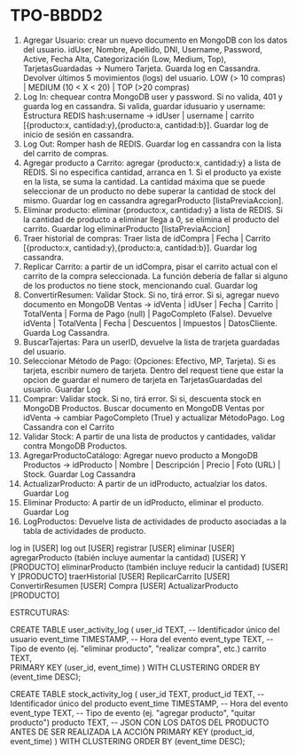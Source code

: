 # TPO-BBDD2

1.  Agregar Usuario: crear un nuevo documento en MongoDB con los datos del usuario. idUser, Nombre, Apellido, DNI, Username, Password, Active, Fecha Alta, Categorización (Low, Medium, Top), TarjetasGuardadas -> Numero Tarjeta. Guarda log en Cassandra. Devolver últimos 5 movimientos (logs) del usuario. LOW (> 10 compras) | MEDIUM (10 < X < 20) | TOP (>20 compras)
2.  Log In: chequear contra MongoDB user y password. Si no valida, 401 y guarda log en cassandra. Si valida, guardar idusuario y username:
    Estructura REDIS
    hash:username -> idUser | username | carrito [{producto:x, cantidad:y},{producto:a, cantidad:b}]. Guardar log de inicio de sesión en cassandra.
3.  Log Out: Romper hash de REDIS. Guardar log en cassandra con la lista del carrito de compras.
4.  Agregar producto a Carrito: agregar {producto:x, cantidad:y} a lista de REDIS. Si no especifica cantidad, arranca en 1. Si el producto ya existe en la lista, se suma la cantidad. La cantidad máxima que se puede seleccionar de un producto no debe superar la cantidad de stock del mismo. Guardar log en cassandra agregarProducto [listaPreviaAccion].
5.  Eliminar producto: eliminar {producto:x, cantidad:y} a lista de REDIS. Si la cantidad de producto a eliminar llega a 0, se elimina el producto del carrito. Guardar log eliminarProducto [listaPreviaAccion]
6.  Traer historial de compras: Traer lista de idCompra | Fecha | Carrito [{producto:x, cantidad:y},{producto:a, cantidad:b}]. Guardar log cassandra.
7.  Replicar Carrito: a partir de un idCompra, pisar el carrito actual con el carrito de la compra seleccionada. La función debería de fallar si alguno de los productos no tiene stock, mencionando cual. Guardar log
8.  ConvertirResumen: Validar Stock. Si no, tirá error. Si si, agregar nuevo documento en MongoDB Ventas -> idVenta | idUser | Fecha | Carrito | TotalVenta | Forma de Pago (null) | PagoCompleto (False). Devuelve idVenta | TotalVenta | Fecha | Descuentos | Impuestos | DatosCliente. Guarda Log Cassandra.
9.  BuscarTajertas: Para un userID, devuelve la lista de trarjeta guardadas del usuario.
10. Seleccionar Método de Pago: (Opciones: Efectivo, MP, Tarjeta). Si es tarjeta, escribir numero de tarjeta. Dentro del request tiene que estar la opcion de guardar el numero de tarjeta en TarjetasGuardadas del usuario. Guardar Log
11. Comprar: Validar stock. Si no, tirá error. Si si, descuenta stock en MongoDB Productos. Buscar documento en MongoDB Ventas por idVenta -> cambiar PagoCompleto (True) y actualizar MétodoPago. Log Cassandra con el Carrito
12. Validar Stock: A partir de una lista de productos y cantidades, validar contra MongoDB Productos.
13. AgregarProductoCatálogo: Agregar nuevo producto a MongoDB Productos -> idProducto | Nombre | Descripción | Precio | Foto (URL) | Stock. Guardar Log Cassandra
14. ActualizarProducto: A partir de un idProducto, actualziar los datos. Guardar Log
15. Eliminar Producto: A partir de un idProducto, eliminar el producto. Guardar Log
16. LogProductos: Devuelve lista de actividades de producto asociadas a la tabla de actividades de producto.

log in [USER]
log out [USER]
registrar [USER]
eliminar [USER]
agregarProducto (tabién incluye aumentar la cantidad) [USER] Y [PRODUCTO]
eliminarProducto (también incluye reducir la cantidad) [USER] Y [PRODUCTO]
traerHistorial [USER]
ReplicarCarrito [USER]
ConvertirResumen [USER]
Compra [USER]
ActualizarProducto [PRODUCTO]

ESTRCUTURAS:

CREATE TABLE user_activity_log (
user_id TEXT, -- Identificador único del usuario
event_time TIMESTAMP, -- Hora del evento
event_type TEXT, -- Tipo de evento (ej. "eliminar producto", "realizar compra", etc.)
carrito TEXT,  
 PRIMARY KEY (user_id, event_time)
) WITH CLUSTERING ORDER BY (event_time DESC);

CREATE TABLE stock_activity_log (
user_id TEXT,
product_id TEXT, -- Identificador único del producto
event_time TIMESTAMP, -- Hora del evento
event_type TEXT, -- Tipo de evento (ej. "agregar producto", "quitar producto")
producto TEXT, -- JSON CON LOS DATOS DEL PRODUCTO ANTES DE SER REALIZADA LA ACCIÓN
PRIMARY KEY (product_id, event_time)
) WITH CLUSTERING ORDER BY (event_time DESC);
